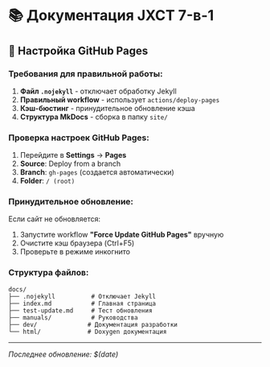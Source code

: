 # 📚 Документация JXCT 7-в-1

## 🚀 Настройка GitHub Pages

### Требования для правильной работы:

1. **Файл `.nojekyll`** - отключает обработку Jekyll
2. **Правильный workflow** - использует `actions/deploy-pages`
3. **Кэш-бюстинг** - принудительное обновление кэша
4. **Структура MkDocs** - сборка в папку `site/`

### Проверка настроек GitHub Pages:

1. Перейдите в **Settings** → **Pages**
2. **Source**: Deploy from a branch
3. **Branch**: `gh-pages` (создается автоматически)
4. **Folder**: `/ (root)`

### Принудительное обновление:

Если сайт не обновляется:
1. Запустите workflow **"Force Update GitHub Pages"** вручную
2. Очистите кэш браузера (Ctrl+F5)
3. Проверьте в режиме инкогнито

### Структура файлов:

```
docs/
├── .nojekyll          # Отключает Jekyll
├── index.md           # Главная страница
├── test-update.md     # Тест обновления
├── manuals/           # Руководства
├── dev/              # Документация разработки
└── html/             # Doxygen документация
```

---
*Последнее обновление: $(date)* 